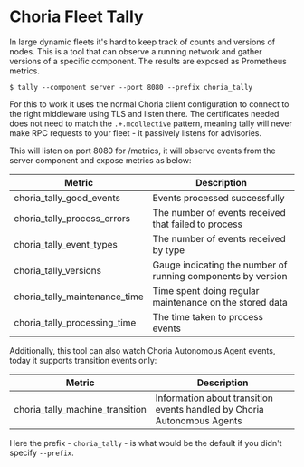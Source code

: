 # Choria Fleet Tally

In large dynamic fleets it's hard to keep track of counts and versions of nodes. This is a tool that can observe 
a running network and gather versions of a specific component. The results are exposed as Prometheus metrics.

```nohighlight
$ tally --component server --port 8080 --prefix choria_tally
```

For this to work it uses the normal Choria client configuration to connect to the right middleware using TLS and
listen there. The certificates needed does not need to match the `.+.mcollective` pattern, meaning tally will never
make RPC requests to your fleet - it passively listens for advisories.

This will listen on port 8080 for /metrics, it will observe events from the server component and expose metrics
as below:

|Metric|Description|
|------|-----------|
|choria_tally_good_events|Events processed successfully|
|choria_tally_process_errors|The number of events received that failed to process|
|choria_tally_event_types|The number of events received by type|
|choria_tally_versions|Gauge indicating the number of running components by version|
|choria_tally_maintenance_time|Time spent doing regular maintenance on the stored data|
|choria_tally_processing_time|The time taken to process events|

Additionally, this tool can also watch Choria Autonomous Agent events, today it supports transition events only:

|Metric|Description|
|------|-----------|
|choria_tally_machine_transition|Information about transition events handled by Choria Autonomous Agents|

Here the prefix - `choria_tally` - is what would be the default if you didn't specify `--prefix`.
